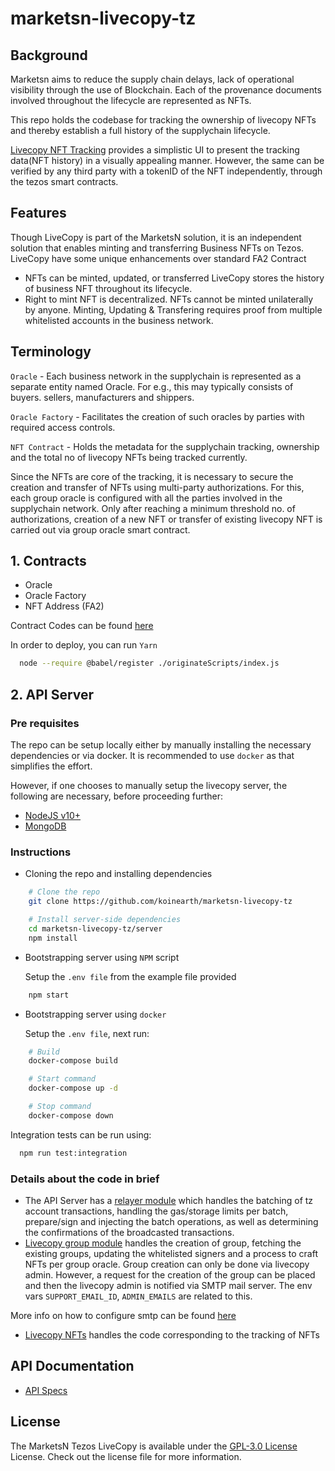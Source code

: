 # marketsn-livecopy-tz

## Background
Marketsn aims to reduce the supply chain delays, lack of operational visibility through the use of Blockchain. Each of the provenance documents involved throughout the lifecycle are represented as NFTs.

This repo holds the codebase for tracking the ownership of livecopy NFTs and thereby establish a full history of the supplychain lifecycle.

[Livecopy NFT Tracking](https://dev.marketsn.com/tracking) provides a simplistic UI to present the tracking data(NFT history) in a visually appealing manner. However, the same can be verified by any third party with a tokenID of the NFT independently, through the tezos smart contracts.

## Features
Though LiveCopy is part of the MarketsN solution, it is an independent solution that enables minting and transferring Business NFTs on Tezos. LiveCopy have some unique enhancements over standard FA2 Contract 

- NFTs can be minted, updated, or transferred LiveCopy stores the history of business NFT throughout its lifecycle. 
- Right to mint NFT is decentralized. NFTs cannot be minted unilaterally by anyone. Minting, Updating & Transfering requires proof from multiple whitelisted accounts in the business network.


## Terminology

`Oracle` -  Each business network in the supplychain is represented as a separate entity named Oracle. For e.g., this may typically consists of buyers. sellers, manufacturers and shippers.

`Oracle Factory` - Facilitates the creation of such oracles by parties with required access controls.

`NFT Contract` - Holds the metadata for the supplychain tracking, ownership and the total no of livecopy NFTs being tracked currently.

Since the NFTs are core of the tracking, it is necessary to secure the creation and transfer of NFTs using multi-party authorizations. For this, each group oracle is configured with all the parties involved in the supplychain network. Only after reaching a minimum threshold no. of authorizations, creation of a new NFT or transfer of existing livecopy NFT is carried out via group oracle smart contract.

## 1. Contracts

- Oracle
- Oracle Factory
- NFT Address (FA2)

Contract Codes can be found [here](https://github.com/koinearth/marketsn-livecopy-tz/tree/main/Contracts)

In order to deploy, you can run `Yarn`

```sh
  node --require @babel/register ./originateScripts/index.js
```

## 2. API Server

### Pre requisites

The repo can be setup locally either by manually installing the necessary dependencies or via docker. It is recommended to use `docker` as that simplifies the effort.

However, if one chooses to manually setup the livecopy server, the following are necessary, before proceeding further:

- [NodeJS v10+](https://nodejs.org/en/download/package-manager/)
- [MongoDB](https://docs.mongodb.com/manual/installation/)

### Instructions

- Cloning the repo and installing dependencies

```sh
    # Clone the repo
    git clone https://github.com/koinearth/marketsn-livecopy-tz

    # Install server-side dependencies
    cd marketsn-livecopy-tz/server
    npm install
```

- Bootstrapping server using `NPM` script

  Setup the `.env file` from the example file provided

```sh
    npm start
```

- Bootstrapping server using `docker`

  Setup the `.env file`, next run:

```sh
    # Build
    docker-compose build

    # Start command
    docker-compose up -d

    # Stop command
    docker-compose down
```

Integration tests can be run using:

```sh
  npm run test:integration
```

### Details about the code in brief
- The API Server has a [relayer module](./server/src/services/relayer) which handles the batching of tz account transactions, handling the gas/storage limits per batch, prepare/sign and injecting the batch operations, as well as determining the confirmations of the broadcasted transactions.
- [Livecopy group module](./server/src/services/livecopy-group) handles the creation of group, fetching the existing groups, updating the whitelisted signers and a process to craft NFTs per group oracle. Group creation can only be done via livecopy admin. However, a request for the creation of the group can be placed and then the livecopy admin is notified via SMTP mail server. The env vars `SUPPORT_EMAIL_ID`, `ADMIN_EMAILS` are related to this.

More info on how to configure smtp can be found [here](https://support.google.com/mail/answer/7126229?hl=en)
- [Livecopy NFTs](./server/src/services/livecopy-nft) handles the code corresponding to the tracking of NFTs

## API Documentation

- [API Specs](server/docs/index.md)

## License

The MarketsN Tezos LiveCopy is available under the [GPL-3.0 License](https://github.com/koinearth/marketsn-livecopy-tz/blob/main/LICENSE) License. Check out the license file for more information.
